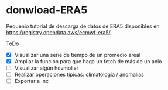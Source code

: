 # donwload-ERA5

Pequenio tutorial de descarga de datos de ERA5 disponibles en https://registry.opendata.aws/ecmwf-era5/

ToDo

- [x] Visualizar una serie de tiempo de un promedio areal
- [x] Ampliar la función para que haga un fetch de más de un anio
- [ ] Visualizar algún hovmoller
- [ ] Realizar operaciones típicas: climatología / anomalias
- [ ] Exportar a .nc
